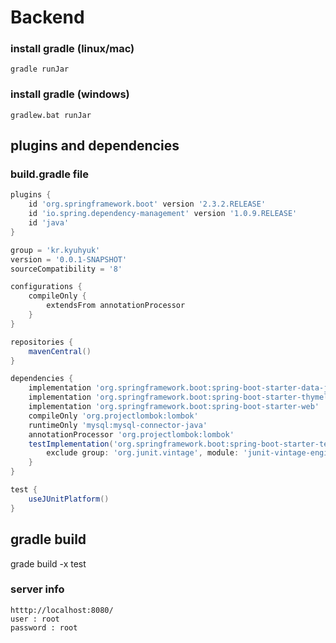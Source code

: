 # Backend

### install gradle (linux/mac)
```
gradle runJar
```

### install gradle (windows)
```
gradlew.bat runJar
```

## plugins and dependencies
### build.gradle file
```gradle
plugins {
    id 'org.springframework.boot' version '2.3.2.RELEASE'
    id 'io.spring.dependency-management' version '1.0.9.RELEASE'
    id 'java'
}

group = 'kr.kyuhyuk'
version = '0.0.1-SNAPSHOT'
sourceCompatibility = '8'

configurations {
    compileOnly {
        extendsFrom annotationProcessor
    }
}

repositories {
    mavenCentral()
}

dependencies {
    implementation 'org.springframework.boot:spring-boot-starter-data-jpa'
    implementation 'org.springframework.boot:spring-boot-starter-thymeleaf'
    implementation 'org.springframework.boot:spring-boot-starter-web'
    compileOnly 'org.projectlombok:lombok'
    runtimeOnly 'mysql:mysql-connector-java'
    annotationProcessor 'org.projectlombok:lombok'
    testImplementation('org.springframework.boot:spring-boot-starter-test') {
        exclude group: 'org.junit.vintage', module: 'junit-vintage-engine'
    }
}

test {
    useJUnitPlatform()
}
```

## gradle build
grade build -x test

### server info
```
htttp://localhost:8080/
user : root
password : root
```
